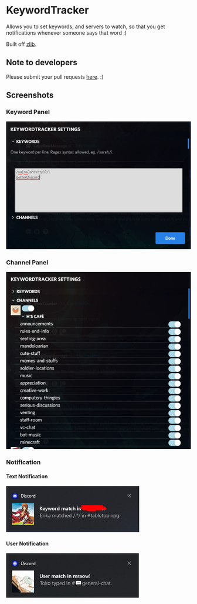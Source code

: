 # KeywordTracker

Allows you to set keywords, and servers to watch, so that you get notifications whenever someone says that word :)

Built off [zlib](https://github.com/rauenzi/BDPluginLibrary).

## Note to developers

Please submit your pull requests [here](https://github.com/sarahkittyy/KeywordTrackerSource). :)

## Screenshots

### Keyword Panel

![](KeywordPanel.png)

### Channel Panel

![](ChannelPanel.png)

### Notification

#### Text Notification

![](TextNotification.png)

#### User Notification

![](UserNotification.png)



